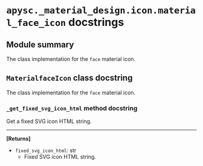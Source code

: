 # `apysc._material_design.icon.material_face_icon` docstrings

## Module summary

The class implementation for the `face` material icon.

## `MaterialfaceIcon` class docstring

The class implementation for the `face` material icon.

### `_get_fixed_svg_icon_html` method docstring

Get a fixed SVG icon HTML string.<hr>

**[Returns]**

- `fixed_svg_icon_html`: str
  - Fixed SVG icon HTML string.